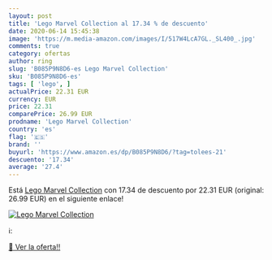```yaml
---
layout: post
title: 'Lego Marvel Collection al 17.34 % de descuento'
date: 2020-06-14 15:45:38
image: 'https://m.media-amazon.com/images/I/517W4LcA7GL._SL400_.jpg'
comments: true
category: ofertas
author: ring
slug: 'B085P9N8D6-es Lego Marvel Collection'
sku: 'B085P9N8D6-es'
tags: [ 'lego', ]
actualPrice: 22.31 EUR
currency: EUR
price: 22.31
comparePrice: 26.99 EUR
prodname: 'Lego Marvel Collection'
country: 'es'
flag: '🇪🇸'
brand: ''
buyurl: 'https://www.amazon.es/dp/B085P9N8D6/?tag=tolees-21'
descuento: '17.34'
average: '27.4'
---
```


Está [Lego Marvel Collection](https://www.amazon.es/dp/B085P9N8D6/?tag=tolees-21) con 17.34 de descuento por 22.31 EUR (original: 26.99 EUR) en el siguiente enlace!

[![Lego Marvel Collection](https://m.media-amazon.com/images/I/517W4LcA7GL._SL400_.jpg)](https://www.amazon.es/dp/B085P9N8D6/?tag=tolees-21)

ℹ️:


[🛒 Ver la oferta!!](https://www.amazon.es/dp/B085P9N8D6/?tag=tolees-21)
